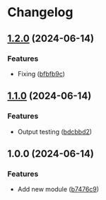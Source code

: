 # Changelog

## [1.2.0](https://github.com/traksharp/some-actions/compare/module-three-v1.1.0...module-three-v1.2.0) (2024-06-14)


### Features

* Fixing ([bfbfb9c](https://github.com/traksharp/some-actions/commit/bfbfb9cf6ba035dbd2a1972aada3c25c14c5485b))

## [1.1.0](https://github.com/traksharp/some-actions/compare/module-three-v1.0.0...module-three-v1.1.0) (2024-06-14)


### Features

* Output testing ([bdcbbd2](https://github.com/traksharp/some-actions/commit/bdcbbd2da75c7de9b6d227f11acf3683c483514f))

## 1.0.0 (2024-06-14)


### Features

* Add new module ([b7476c9](https://github.com/traksharp/some-actions/commit/b7476c9961053010ff2c921a891df46536f6ddef))
